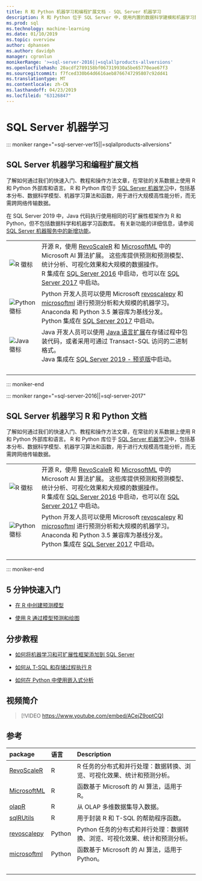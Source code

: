 ```yaml
---
title: R 和 Python 机器学习和编程扩展文档 - SQL Server 机器学习
description: R 和 Python 位于 SQL Server 中，使用内置的数据科学建模和机器学习算法进行大规模的企业数据分析。
ms.prod: sql
ms.technology: machine-learning
ms.date: 01/10/2019
ms.topic: overview
author: dphansen
ms.author: davidph
manager: cgronlun
monikerRange: '>=sql-server-2016||=sqlallproducts-allversions'
ms.openlocfilehash: 20acdf2789158bf067319930a5be65770eae67f3
ms.sourcegitcommit: f7fced330b64d6616aeb8766747295807c92dd41
ms.translationtype: MT
ms.contentlocale: zh-CN
ms.lasthandoff: 04/23/2019
ms.locfileid: "63126847"
---
```

# <a name="sql-server-machine-learning"></a>SQL Server 机器学习

::: moniker range="=sql-server-ver15||=sqlallproducts-allversions"

## <a name="sql-server-machine-learning-and-programming-extensions-documentation"></a>SQL Server 机器学习和编程扩展文档

了解如何通过我们的快速入门、教程和操作方法文章，在常驻的关系数据上使用 R 和 Python 外部库和语言。 R 和 Python 库位于 [SQL Server 机器学习](what-is-sql-server-machine-learning.md)中，包括基本分布、数据科学模型、机器学习算法和函数，用于进行大规模高性能分析，而无需跨网络传输数据。

在 SQL Server 2019 中，Java 代码执行使用相同的可扩展性框架作为 R 和 Python，但不包括数据科学和机器学习函数库。 有关新功能的详细信息，请参阅 [SQL Server 机器服务中的新增功能](what-s-new-in-sql-server-machine-learning-services.md)。

|   |   |
|---|:--|
| ![R 徽标](media/index/logo_r.png) | 开源 R，使用 [RevoScaleR](/machine-learning-server/r-reference/revoscaler/revoscaler) 和 [MicrosoftML](/machine-learning-server/r-reference/microsoftml/microsoftml-package) 中的 Microsoft AI 算法扩展。 这些库提供预测和预测模型、统计分析、可视化效果和大规模的数据操作。<br/>R 集成在 [SQL Server 2016](install/sql-r-services-windows-install.md) 中启动，也可以在 [SQL Server 2017](install/sql-machine-learning-services-windows-install.md) 中启动。 |
| ![Python 徽标](media/index/logo_python.png) | Python 开发人员可以使用 Microsoft [revoscalepy](/machine-learning-server/python-reference/revoscalepy/revoscalepy-package) 和 [microsoftml](/machine-learning-server/python-reference/microsoftml/microsoftml-package) 进行预测分析和大规模的机器学习。 Anaconda 和 Python 3.5 兼容库为基线分发。<br/>Python 集成在 [SQL Server 2017](install/sql-machine-learning-services-windows-install.md) 中启动。 |
| ![Java 徽标](media/index/logo_java.png) | Java 开发人员可以使用 [Java 语言扩展](java/extension-java.md)在存储过程中包装代码，或者采用可通过 Transact-SQL 访问的二进制格式。<br/>Java 集成在 [SQL Server 2019 - 预览版](install/sql-machine-learning-services-ver15.md)中启动。 |
| &nbsp; | &nbsp; |
::: moniker-end

::: moniker range="=sql-server-2016||=sql-server-2017"

## <a name="sql-server-machine-learning-r-and-python-documentation"></a>SQL Server 机器学习 R 和 Python 文档

了解如何通过我们的快速入门、教程和操作方法文章，在常驻的关系数据上使用 R 和 Python 外部库和语言。 R 和 Python 库位于 [SQL Server 机器学习](what-is-sql-server-machine-learning.md)中，包括基本分布、数据科学模型、机器学习算法和函数，用于进行大规模高性能分析，而无需跨网络传输数据。

|   |   |
|---|:--|
| ![R 徽标](media/index/logo_r.png) | 开源 R，使用 [RevoScaleR](/machine-learning-server/r-reference/revoscaler/revoscaler) 和 [MicrosoftML](/machine-learning-server/r-reference/microsoftml/microsoftml-package) 中的 Microsoft AI 算法扩展。 这些库提供预测和预测模型、统计分析、可视化效果和大规模的数据操作。<br/>R 集成在 [SQL Server 2016](install/sql-r-services-windows-install.md) 中启动，也可以在 [SQL Server 2017](install/sql-machine-learning-services-windows-install.md) 中启动。 |
| ![Python 徽标](media/index/logo_python.png) | Python 开发人员可以使用 Microsoft [revoscalepy](/machine-learning-server/python-reference/revoscalepy/revoscalepy-package) 和 [microsoftml](/machine-learning-server/python-reference/microsoftml/microsoftml-package) 进行预测分析和大规模的机器学习。 Anaconda 和 Python 3.5 兼容库为基线分发。<br/>Python 集成在 [SQL Server 2017](install/sql-machine-learning-services-windows-install.md) 中启动。 |
| &nbsp; | &nbsp; |
::: moniker-end

## <a name="5-minute-quickstarts"></a>5 分钟快速入门

- [在 R 中创建预测模型](tutorials/rtsql-create-a-predictive-model-r.md)

- [使用 R 通过模型预测和绘图](tutorials/rtsql-predict-and-plot-from-model.md)

## <a name="step-by-step-tutorials"></a>分步教程

- [如何将机器学习和可扩展性框架添加到 SQL Server](install/sql-machine-learning-services-windows-install.md)

- [如何从 T-SQL 和存储过程执行 R](tutorials/sqldev-in-database-r-for-sql-developers.md)

- [如何在 Python 中使用嵌入式分析](tutorials/sqldev-in-database-python-for-sql-developers.md)

## <a name="video-introduction"></a>视频简介

> [!VIDEO https://www.youtube.com/embed/ACejZ9optCQ]

## <a name="reference"></a>参考

| package | 语言 | Description |
|:--------|:---------|:------------|
| [RevoScaleR](/machine-learning-server/r-reference/revoscaler/revoscaler) | R | R 任务的分布式和并行处理：数据转换、浏览、可视化效果、统计和预测分析。 |
| [MicrosoftML](/machine-learning-server/r-reference/microsoftml/microsoftml-package) | R | 函数基于 Microsoft 的 AI 算法，适用于 R。 |
| [olapR](/machine-learning-server/r-reference/olapr/olapr) | R | 从 OLAP 多维数据集导入数据。 |
| [sqlRUtils](/machine-learning-server/r-reference/sqlrutils/sqlrutils) | R | 用于封装 R 和 T-SQL 的帮助程序函数。 |
[revoscalepy](/machine-learning-server/python-reference/revoscalepy/revoscalepy-package) | Python | Python 任务的分布式和并行处理：数据转换、浏览、可视化效果、统计和预测分析。 |
| [microsoftml](/machine-learning-server/python-reference/microsoftml/microsoftml-package) | Python | 函数基于 Microsoft 的 AI 算法，适用于 Python。 |
| &nbsp; | &nbsp; | &nbsp; |
